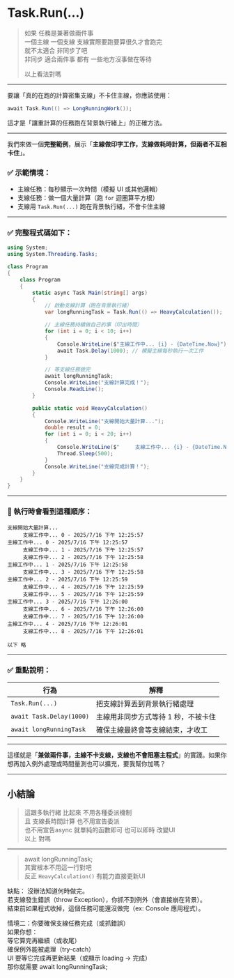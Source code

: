 # Task.Run(...)

>如果 任務是兼著做兩件事  
>一個主線   一個支線  支線實際要跑要算很久才會跑完  
>就不太適合  非同步了吧  
>非同步   適合兩件事  都有   一些地方沒事做在等待   
>  
>以上看法對嗎 

---
要讓「真的在跑的計算密集支線」不卡住主線，你應該使用：

```csharp
await Task.Run(() => LongRunningWork());
```
這才是「讓重計算的任務跑在背景執行緒上」的正確方法。

---
我們來做一個**完整範例**，展示「**主線做印字工作，支線做耗時計算，但兩者不互相卡住**」。


### ✅ 示範情境：

* 主線任務：每秒顯示一次時間（模擬 UI 或其他邏輯）
* 支線任務：做一個大量計算（跑 `for` 迴圈算平方根）
* 支線用 `Task.Run(...)` 跑在背景執行緒，不會卡住主線

---

### ✅ 完整程式碼如下：

```csharp
using System;
using System.Threading.Tasks;

class Program
{
    class Program
    {
        static async Task Main(string[] args)
        {
            // 啟動支線計算（跑在背景執行緒）
            var longRunningTask = Task.Run(() => HeavyCalculation());

            // 主線任務持續做自己的事（印出時間）
            for (int i = 0; i < 10; i++)
            {
                Console.WriteLine($"主線工作中... {i} - {DateTime.Now}");
                await Task.Delay(1000); // 模擬主線每秒執行一次工作
            }

            // 等支線任務做完
            await longRunningTask;
            Console.WriteLine("支線計算完成！");
            Console.ReadLine();
        }

        public static void HeavyCalculation()
        {
            Console.WriteLine("支線開始大量計算...");
            double result = 0;
            for (int i = 0; i < 20; i++)
            {
                Console.WriteLine($"     支線工作中... {i} - {DateTime.Now}");
                Thread.Sleep(500);
            }
            Console.WriteLine("支線完成計算！");
        }
    }
}
```

---

### 🧠 執行時會看到這種順序：

```
支線開始大量計算...
     支線工作中... 0 - 2025/7/16 下午 12:25:57
主線工作中... 0 - 2025/7/16 下午 12:25:57
     支線工作中... 1 - 2025/7/16 下午 12:25:57
     支線工作中... 2 - 2025/7/16 下午 12:25:58
主線工作中... 1 - 2025/7/16 下午 12:25:58
     支線工作中... 3 - 2025/7/16 下午 12:25:58
主線工作中... 2 - 2025/7/16 下午 12:25:59
     支線工作中... 4 - 2025/7/16 下午 12:25:59
     支線工作中... 5 - 2025/7/16 下午 12:25:59
主線工作中... 3 - 2025/7/16 下午 12:26:00
     支線工作中... 6 - 2025/7/16 下午 12:26:00
     支線工作中... 7 - 2025/7/16 下午 12:26:00
主線工作中... 4 - 2025/7/16 下午 12:26:01
     支線工作中... 8 - 2025/7/16 下午 12:26:01

以下 略
```

---

### ✅ 重點說明：

| 行為                       | 解釋                  |
| ------------------------ | ------------------- |
| `Task.Run(...)`          | 把支線計算丟到背景執行緒處理      |
| `await Task.Delay(1000)` | 主線用非同步方式等待 1 秒，不被卡住 |
| `await longRunningTask`  | 確保主線最終會等支線結束，才收工    |

---

這樣就是「**兼做兩件事，主線不卡支線，支線也不會阻塞主程式**」的實踐。如果你想再加入例外處理或時間量測也可以擴充，要我幫你加嗎？


---
## 小結論

>這跟多執行緒    比起來  不用各種委派機制   
>且 支線長時間計算   也不用宣告委派  
>也不用宣告async   就單純的函數即可
>也可以即時   改變UI  
>以上   對嗎

---

>await longRunningTask;  
>其實根本不用這一行對吧  
>反正 `HeavyCalculation()`  有能力直接更新UI


缺點：
沒辦法知道何時做完。  
若支線發生錯誤（throw Exception），你抓不到例外（會直接崩在背景）。  
結束前如果程式收掉，這個任務可能還沒做完（ex: Console 應用程式）。

情境二：你要確保支線任務完成（或抓錯誤）   
如果你想：  
等它算完再繼續（或收尾）  
確保例外能被處理（try-catch）  
UI 要等它完成再更新結果（或顯示 loading → 完成）  
那你就需要 await longRunningTask;  


